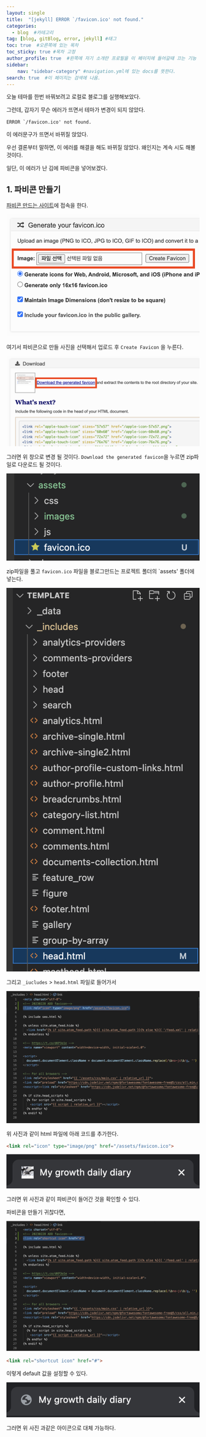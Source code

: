 ```yaml
---
layout: single
title:  "[jekyll] ERROR `/favicon.ico' not found."
categories: 
  - blog  #카테고리
tag: [blog, gitBlog, error, jekyll] #태그
toc: true  #오른쪽에 있는 목차
toc_sticky: true #목차 고정
author_profile: true  #왼쪽에 자기 소개란 프로필을 이 페이지에 들어갈때 끄는 기능
sidebar:
    nav: "sidebar-category" #navigation.yml에 있는 docs를 뜻한다.
search: true  #이 페이지는 검색에 나옴.
---
```


오늘 테마를 한번 바꿔보려고 로컬로 블로그를 실행해보았다.

그런데, 갑자기 무슨 에러가 뜨면서 테마가 변경이 되지 않았다.

```shell
ERROR `/favicon.ico' not found.
```

이 에러문구가 뜨면서 바뀌질 앉았다.

우선 결론부터 말하면, 이 에러를 해결을 해도 바뀌질 않았다. 왜인지는 계속 시도 해볼 것이다.

일단, 이 에러가 난 김에 파비콘을 넣어보겠다.


## 1. 파비콘 만들기

[파비콘 만드는 사이트](https://www.favicon-generator.org/)에 접속을 한다.

![](/assets/images/2023-02-28/favicon1.png)

여기서 파비콘으로 만들 사진을 선택해서 업로드 후 `Create Favicon` 을 누른다.

![](/assets/images/2023-02-28/favicon2.png)

그러면 위 창으로 변경 될 것이다. `Download the generated favicon`을 누르면 zip파일로 다운로드 될 것이다. 

![](/assets/images/2023-02-28/favicon3.png)

zip파일을 풀고 `favicon.ico` 파일을 블로그만드는 프로젝트 폴더의 `assets' 폴더에 넣는다.

![](/assets/images/2023-02-28/favicon4.png)

그리고 `_iucludes` > `head.html` 파일로 들어가서 


![](/assets/images/2023-02-28/favicon5.png)

위 사진과 같이 html 파일에 아래 코드를 추가한다.
```html
<link rel="icon" type="image/png" href="/assets/favicon.ico">
```

![](/assets/images/2023-02-28/favicon6.png)

그러면 위 사진과 같이 파비콘이 들어간 것을 확인할 수 있다.

파비콘을 만들기 귀찮다면,

![](/assets/images/2023-02-28/favicon7.png)

```html
<link rel="shortcut icon" href="#">
```

이렇게 default 값을 설정할 수 있다. 

![](/assets/images/2023-02-28/favicon8.png)

그러면 위 사진 과같은 아이콘으로 대체 가능하다.